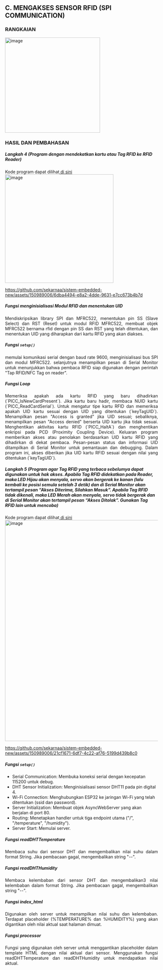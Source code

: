 ## C. MENGAKSES SENSOR RFID (SPI COMMUNICATION)
### RANGKAIAN
<img width="313" alt="image" src="https://github.com/sekarnaa/sistem-embedded-new/assets/150989006/e80db27b-0187-44ea-8308-e5c8cce65ab6">

### HASIL DAN PEMBAHASAN
  ##### Langkah 4 (Program dengan mendekatkan kartu atau Tag RFID ke RFID Reader)
Kode program dapat dilihat<a href="https://github.com/raolaay/SistemEmbedded/blob/master/Jobsheet%202/C4.ino"> di sini</a>
  <img width="357" alt="image" src="https://github.com/sekarnaa/sistem-embedded-new/assets/150989006/0da382cf-055f-4767-a532-87b5a109dc24">


https://github.com/sekarnaa/sistem-embedded-new/assets/150989006/6dba4494-e8a2-4dde-9631-e7cc673b4b7d


  ##### *Fungsi menginisialisasi Modul RFID dan menentukan UID*
<p align="justify"> Mendiskripsikan library SPI dan MFRC522, menentukan pin SS (Slave Select) dan RST (Reset) untuk modul RFID MFRC522, membuat objek MFRC522 bernama rfid dengan pin SS dan RST yang telah ditentukan, dan menentukan UID yang diharapkan dari kartu RFID yang akan diakses. </p>
  
  ##### *Fungsi `setup()`*
<p align="justify"> memulai komunikasi serial dengan baud rate 9600, menginisialisasi bus SPI dan modul MFRC522. selanjutnya menampilkan pesan di Serial Monitor untuk menunjukkan bahwa pembaca RFID siap digunakan dengan perintah "Tap RFID/NFC Tag on reader". </p>
  
  ##### *Fungsi Loop*
<p align="justify"> Memeriksa apakah ada kartu RFID yang baru dihadirkan (`PICC_IsNewCardPresent`). Jika kartu baru hadir, membaca NUID kartu (`PICC_ReadCardSerial`). Untuk mengatur tipe kartu RFID dan memeriksa apakah UID kartu sesuai dengan UID yang ditentukan (`keyTagUID`). Menampilkan pesan "Access is granted" jika UID sesuai; sebaliknya, menampilkan pesan "Access denied" berserta UID kartu jika tidak sesuai. Menghentikan aktivitas kartu RFID (`PICC_HaltA`) dan menghentikan enkripsi pada PCD (Proximity Coupling Device). Keluaran program memberikan akses atau penolakan berdasarkan UID kartu RFID yang dihadirkan di dekat pembaca. Pesan-pesan status dan informasi UID ditampilkan di Serial Monitor untuk pemantauan dan debugging. Dalam program ini, akses diberikan jika UID kartu RFID sesuai dengan nilai yang ditentukan (`keyTagUID`).
   
   ##### Langkah 5 (Program agar Tag RFID yang terbaca sebelumya dapat digunakan untuk hak akses. Apabila Tag RFID didekatkan pada Reader, maka LED Hijau akan menyala, servo akan bergerak ke kanan (lalu kembali ke posisi semula setelah 3 detik) dan di Serial Monitor akan tertampil pesan “Akses Diterima, Silahkan Masuk”. Apabila Tag RFID tidak dikenali, maka LED Merah akan menyala, servo tidak bergerak dan di Serial Monitor akan tertampil pesan “Akses Ditolak”. Gunakan Tag RFID lain untuk mencoba)
Kode program dapat dilihat<a href="https://github.com/raolaay/SistemEmbedded/blob/master/Jobsheet%202/C5.ino"> di sini</a>
   <img width="727" alt="image" src="https://github.com/sekarnaa/sistem-embedded-new/assets/150989006/274036de-9b07-4be9-91d8-1e15f8128377">


https://github.com/sekarnaa/sistem-embedded-new/assets/150989006/21cf1671-6df7-4c22-af76-5199d439b8c0


   ##### *Fungsi `setup()`*
  - Serial Communication: Membuka koneksi serial dengan kecepatan 115200 untuk debug.
  - DHT Sensor Initialization: Menginisialisasi sensor DHT11 pada pin digital 4.
  - Wi-Fi Connection: Menghubungkan ESP32 ke jaringan Wi-Fi yang telah ditentukan (ssid dan password).
  - Server Initialization: Membuat objek AsyncWebServer yang akan berjalan di port 80.
  - Routing: Menetapkan handler untuk tiga endpoint utama ("/", "/temperature", "/humidity").
  - Server Start: Memulai server.
  ##### *Fungsi readDHTTemperature*
<p align="justify"> Membaca suhu dari sensor DHT dan mengembalikan nilai suhu dalam format String. Jika pembacaan gagal, mengembalikan string "--". </p>

  ##### *Fungsi readDHTHumidity*
<p align="justify"> Membaca kelembaban dari sensor DHT dan mengembalikan3 nilai kelembaban dalam format String. Jika pembacaan gagal, mengembalikan string "--".</p>

  ##### *Fungsi index_html*
<p align="justify">Digunakan oleh server untuk menampilkan nilai suhu dan kelembaban. Terdapat placeholder (%TEMPERATURE% dan %HUMIDITY%) yang akan digantikan oleh nilai aktual saat halaman dimuat.</p>
  
  ##### *Fungsi processor*
<p align="justify">Fungsi yang digunakan oleh server untuk menggantikan placeholder dalam template HTML dengan nilai aktual dari sensor. Menggunakan fungsi readDHTTemperature dan readDHTHumidity untuk mendapatkan nilai aktual.</p>
